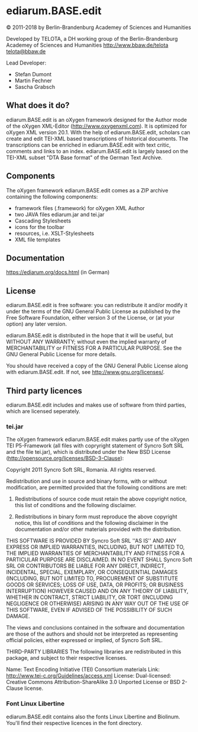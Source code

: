 # ediarum.BASE.edit

© 2011-2018 by Berlin-Brandenburg Academey of Sciences and Humanities

Developed by TELOTA, a DH working group of the Berlin-Brandenburg Academey of Sciences and Humanities
http://www.bbaw.de/telota
telota@bbaw.de

Lead Developer:

* Stefan Dumont
* Martin Fechner
* Sascha Grabsch

## What does it do?

ediarum.BASE.edit is an oXygen framework designed for the Author mode of the oXygen XML-Editor 
(http://www.oxygenxml.com). It is optimized for oXygen XML version 20.1. With the help of
ediarum.BASE.edit, scholars can create and edit TEI-XML based transcriptions of historical
documents. The transcriptions can be enriched in ediarum.BASE.edit with text critic, comments 
and links to an index. ediarum.BASE.edit is largely based on the TEI-XML subset "DTA Base 
format" of the German Text Archive.

## Components

The oXygen framework ediarum.BASE.edit comes as a ZIP archive containing the following 
components: 

* framework files (.framework) for oXygen XML Author
* two JAVA files ediarum.jar and tei.jar
* Cascading Stylesheets
* icons for the toolbar
* resources, i.e. XSLT-Stylesheets
* XML file templates

## Documentation

https://ediarum.org/docs.html (in German)

## License

ediarum.BASE.edit is free software: you can redistribute it and/or modify 
it under the terms of the GNU General Public License as published by
the Free Software Foundation, either version 3 of the License, or
(at your option) any later version.

ediarum.BASE.edit is distributed in the hope that it will be useful,
but WITHOUT ANY WARRANTY; without even the implied warranty of
MERCHANTABILITY or FITNESS FOR A PARTICULAR PURPOSE.  See the
GNU General Public License for more details.

You should have received a copy of the GNU General Public License
along with ediarum.BASE.edit.  If not, see <http://www.gnu.org/licenses/>.


## Third party licences

ediarum.BASE.edit includes and makes use of software from third parties, which are 
licensed seperately. 

### tei.jar

The oXygen framework ediarum.BASE.edit makes partly use of the oXygen TEI P5-Framework 
(all files with copryright statement of Syncro Soft SRL and the file tei.jar), which 
is distributed under the New BSD License (http://opensource.org/licenses/BSD-3-Clause):

Copyright 2011 Syncro Soft SRL, Romania. All rights reserved.

Redistribution and use in source and binary forms, with or without modification, are
permitted provided that the following conditions are met:

1. Redistributions of source code must retain the above copyright notice, this list of conditions and the following disclaimer.

2. Redistributions in binary form must reproduce the above copyright notice, this list of conditions and the following disclaimer in the documentation and/or other materials provided with the distribution.

THIS SOFTWARE IS PROVIDED BY Syncro Soft SRL ''AS IS'' AND ANY EXPRESS OR IMPLIED
WARRANTIES, INCLUDING, BUT NOT LIMITED TO, THE IMPLIED WARRANTIES OF MERCHANTABILITY AND
FITNESS FOR A PARTICULAR PURPOSE ARE DISCLAIMED. IN NO EVENT SHALL Syncro Soft SRL OR
CONTRIBUTORS BE LIABLE FOR ANY DIRECT, INDIRECT, INCIDENTAL, SPECIAL, EXEMPLARY, OR
CONSEQUENTIAL DAMAGES (INCLUDING, BUT NOT LIMITED TO, PROCUREMENT OF SUBSTITUTE GOODS OR
SERVICES; LOSS OF USE, DATA, OR PROFITS; OR BUSINESS INTERRUPTION) HOWEVER CAUSED AND ON
ANY THEORY OF LIABILITY, WHETHER IN CONTRACT, STRICT LIABILITY, OR TORT (INCLUDING
NEGLIGENCE OR OTHERWISE) ARISING IN ANY WAY OUT OF THE USE OF THIS SOFTWARE, EVEN IF
ADVISED OF THE POSSIBILITY OF SUCH DAMAGE.

The views and conclusions contained in the software and documentation are those of the
authors and should not be interpreted as representing official policies, either expressed
or implied, of Syncro Soft SRL.

THIRD-PARTY LIBRARIES
The following libraries are redistributed in this package, and subject to their respective licenses.

Name: Text Encoding Initiative (TEI) Consortium materials
Link: http://www.tei-c.org/Guidelines/access.xml
License: Dual-licensed: Creative Commons Attribution-ShareAlike 3.0 Unported License or BSD 2-Clause license.

### Font Linux Libertine

ediarum.BASE.edit contains also the fonts Linux Libertine and Biolinum. You'll find their respective 
licences in the font directory.
